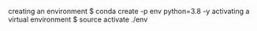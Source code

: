 creating an environment 
$ conda create -p env python=3.8 -y
activating a virtual environment
$ source activate ./env